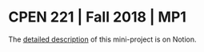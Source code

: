 CPEN 221 | Fall 2018 | MP1
===

The [detailed description](https://www.notion.so/cpen221ubc/MP1-2dc63fb4bf14425581446c7bf9f9ca5b) of this mini-project is on Notion.
